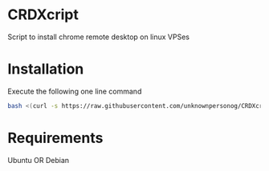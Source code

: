 # CRDXcript
Script to install chrome remote desktop on linux VPSes
# Installation
Execute the following one line command
``` bash
bash <(curl -s https://raw.githubusercontent.com/unknownpersonog/CRDXcript/main/install.sh)
```
# Requirements
Ubuntu
OR
Debian
